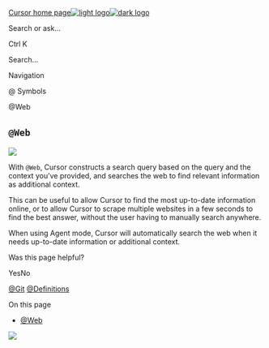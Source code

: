 [Cursor home page![light logo](https://mintlify.s3.us-west-1.amazonaws.com/cursor/images/logo/app-logo.svg)![dark logo](https://mintlify.s3.us-west-1.amazonaws.com/cursor/images/logo/app-logo.svg)](https://docs.cursor.com/)

Search or ask...

Ctrl K

Search...

Navigation

@ Symbols

@Web

## [​](https://docs.cursor.com/context/@-symbols/@-web\#%40web)  `@Web`

![](https://mintlify.s3.us-west-1.amazonaws.com/cursor/images/context/@web.png)

With `@Web`, Cursor constructs a search query based on the query and the context you’ve provided, and searches the web to
find relevant information as additional context.

This can be useful to allow Cursor to find the most up-to-date information online, or to allow Cursor to scrape multiple websites in a few seconds to find the best answer, without the user having to manually search anywhere.

When using Agent mode, Cursor will automatically search the web when it needs up-to-date information or additional context.

Was this page helpful?

YesNo

[@Git](https://docs.cursor.com/context/@-symbols/@-git) [@Definitions](https://docs.cursor.com/context/@-symbols/@-definitions)

On this page

- [@Web](https://docs.cursor.com/context/@-symbols/@-web#%40web)

![](https://docs.cursor.com/context/@-symbols/@-web)